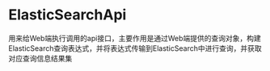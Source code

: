 # ElasticSearchApi

用来给Web端执行调用的api接口，主要作用是通过Web端提供的查询对象，构建ElasticSearch查询表达式，并将表达式传输到ElasticSearch中进行查询，并获取对应查询信息结果集
